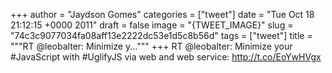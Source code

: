 
+++
author = "Jaydson Gomes"
categories = ["tweet"]
date = "Tue Oct 18 21:12:15 +0000 2011"
draft = false
image = "{TWEET_IMAGE}"
slug = "74c3c9077034fa08aff13e2222dc53e1d5c8b56d"
tags = ["tweet"]
title = """RT @leobalter: Minimize y..."""
+++
RT @leobalter: Minimize your #JavaScript with #UglifyJS via web and web service: http://t.co/EoYwHVgx
